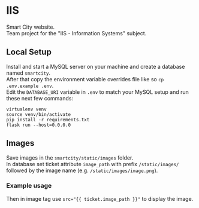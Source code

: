 # IIS

Smart City website. \
Team project for the "IIS - Information Systems" subject. 

## Local Setup
Install and start a MySQL server on your machine and create a database named `smartcity`.\
After that copy the environment variable overrides file like so `cp .env.example .env`. \
Edit the `DATABASE_URI` variable in `.env` to match your MySQL setup and run these next few commands:
```shell
virtualenv venv
source venv/bin/activate
pip install -r requirements.txt
flask run --host=0.0.0.0
```

## Images
Save images in the `smartcity/static/images` folder. \
In database set ticket attribute `image_path` with prefix `/static/images/` followed by the image name (e.g. `/static/images/image.png`).
### Example usage
Then in image tag use `src="{{ ticket.image_path }}"` to display the image.